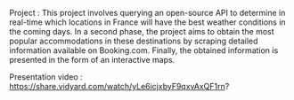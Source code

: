 Project : 
This project involves querying an open-source API to determine in real-time which locations in France will have the best weather conditions in the coming days. In a second phase, the project aims 
to obtain the most popular accommodations in these destinations by scraping detailed information available on Booking.com. Finally, the obtained information is presented in the form of an interactive maps.

Presentation video : https://share.vidyard.com/watch/yLe6icjxbyF9qxvAxQF1rn? 
